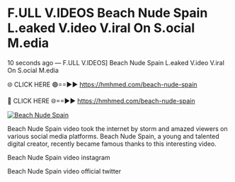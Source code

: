 # F.ULL V.IDEOS Beach Nude Spain L.eaked V.ideo V.iral On S.ocial M.edia

10 seconds ago — F.ULL V.IDEOS] Beach Nude Spain L.eaked V.ideo V.iral On S.ocial M.edia

🌐 CLICK HERE 🟢==►► https://hmhmed.com/beach-nude-spain

🔴 CLICK HERE 🌐==►► https://hmhmed.com/beach-nude-spain

[![Beach Nude Spain](https://i.imgur.com/dJHk4Zq.gif)](https://hmhmed.com/beach-nude-spain)

Beach Nude Spain video took the internet by storm and amazed viewers on various social media platforms. Beach Nude Spain, a young and talented digital creator, recently became famous thanks to this interesting video.

Beach Nude Spain video instagram

Beach Nude Spain video official twitter